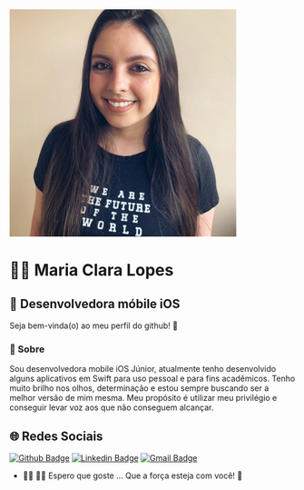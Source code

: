  
 <img src="Image/MariaClaraLopes.jpeg" width="400" height="400" >  
 
# :woman_technologist: Maria Clara Lopes
 
## :iphone: Desenvolvedora móbile iOS

Seja bem-vinda(o) ao meu perfil do github! :star_struck:

### :bookmark: Sobre 
 
Sou desenvolvedora mobile iOS Júnior, atualmente tenho desenvolvido alguns aplicativos em Swift para uso pessoal e para fins acadêmicos. Tenho muito brilho nos olhos, determinação e estou sempre buscando ser a melhor versão de mim mesma. Meu propósito é utilizar meu privilégio e conseguir levar voz aos que não conseguem alcançar. 
 
## :globe_with_meridians: Redes Sociais 
[![Github Badge](https://img.shields.io/badge/-Github-000?style=flat-square&logo=Github&logoColor=white&link=github.com/joshua-dias)](https://github.com/MariaClaraLopes)
[![Linkedin Badge](https://img.shields.io/badge/-LinkedIn-blue?style=flat-square&logo=Linkedin&logoColor=white&link=https://www.linkedin.com/in/joshuadiass/)](https://www.linkedin.com/in/maria-clara-lopes-6a4554140/)
[![Gmail Badge](https://img.shields.io/badge/-Gmail-c14438?style=flat-square&logo=Gmail&logoColor=white&link=mailto:joshuadias09@gmail.com)](mailto:mariacllara.lopes@gmail.com)
 
- :sassy_woman:
:tipping_hand_woman: Espero que goste ... Que a força esteja com você! :vulcan_salute:

